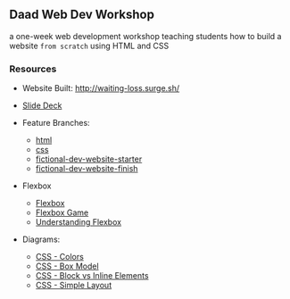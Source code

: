 ## Daad Web Dev Workshop

a one-week web development workshop teaching students how to build a website `from scratch` using HTML and CSS

### Resources

- Website Built: http://waiting-loss.surge.sh/

- [Slide Deck](https://noti.st/joymichs/gavEOm/starting-web-development#sAD7QjG)

- Feature Branches:

  - [html](https://github.com/joymichs/daad-web-dev-workshop/tree/html)
  - [css](https://github.com/joymichs/daad-web-dev-workshop/tree/css)
  - [fictional-dev-website-starter](https://github.com/joymichs/daad-web-dev-workshop/tree/fictional-dev-website-starter)
  - [fictional-dev-website-finish](https://github.com/joymichs/daad-web-dev-workshop/tree/fictional-dev-website-finish)

- Flexbox

  - [Flexbox](https://css-tricks.com/snippets/css/a-guide-to-flexbox/)
  - [Flexbox Game](https://flexboxfroggy.com/)
  - [Understanding Flexbox](https://ohansemmanuel.github.io/uf_download.html)

- Diagrams:

  - [CSS - Colors](https://drive.google.com/file/d/1IeFSxZJo9sGU0iKyZv2pGb0raGysrqbY/view?usp=sharing)
  - [CSS - Box Model](https://drive.google.com/file/d/1yckxAO176tWc9J7qRsQo4SMXz6uBcThJ/view?usp=sharing)
  - [CSS - Block vs Inline Elements](https://drive.google.com/file/d/1S_Wm1AvpVEROQBooWFwVXdvajkNmhUYj/view?usp=sharing)
  - [CSS - Simple Layout](https://drive.google.com/file/d/1BE7tXZMg3CPgsaJg4VpW5DLs4ZDUUfxX/view?usp=sharing)
